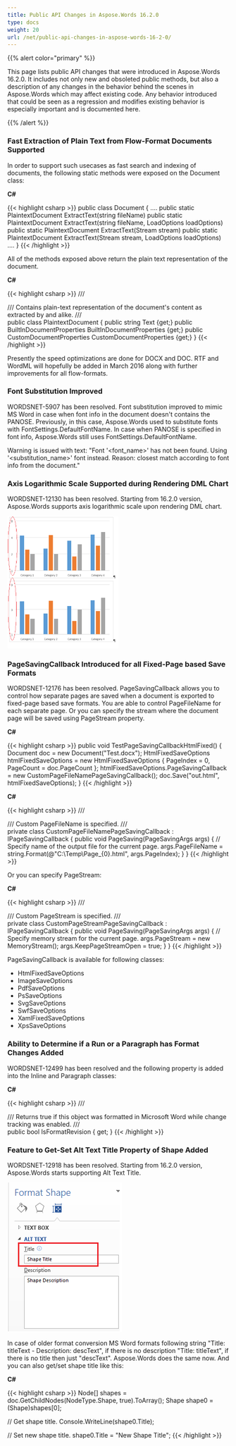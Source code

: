 ```yaml
---
title: Public API Changes in Aspose.Words 16.2.0
type: docs
weight: 20
url: /net/public-api-changes-in-aspose-words-16-2-0/
---
```


{{% alert color="primary" %}} 

This page lists public API changes that were introduced in Aspose.Words 16.2.0. It includes not only new and obsoleted public methods, but also a description of any changes in the behavior behind the scenes in Aspose.Words which may affect existing code. Any behavior introduced that could be seen as a regression and modifies existing behavior is especially important and is documented here.

{{% /alert %}} 
### **Fast Extraction of Plain Text from Flow-Format Documents Supported**
In order to support such usecases as fast search and indexing of documents, the following static methods were exposed on the Document class:

**C#**

{{< highlight csharp >}}
public class Document
{
 ....
 public static PlaintextDocument ExtractText(string fileName)
 public static PlaintextDocument ExtractText(string fileName, LoadOptions loadOptions)
 public static PlaintextDocument ExtractText(Stream stream)
 public static PlaintextDocument ExtractText(Stream stream, LoadOptions loadOptions)
 ....
}
{{< /highlight >}}

All of the methods exposed above return the plain text representation of the document.

**C#**

{{< highlight csharp >}}
/// <summary>
/// Contains plain-text representation of the document's content as extracted by <see cref="Document.ExtractText(string)"/> and alike.
/// </summary>
public class PlaintextDocument
{
 public string Text {get;}
 public BuiltInDocumentProperties BuiltInDocumentProperties {get;}
 public CustomDocumentProperties CustomDocumentProperties {get;}
}
{{< /highlight >}}

Presently the speed optimizations are done for DOCX and DOC.
RTF and WordML will hopefully be added in March 2016 along with further improvements for all flow-formats.
### **Font Substitution Improved**
WORDSNET-5907 has been resolved. Font substitution improved to mimic MS Word in case when font info in the document doesn't contains the PANOSE. Previously, in this case, Aspose.Words used to substitute fonts with FontSettings.DefaultFontName. In case when PANOSE is specified in font info, Aspose.Words still uses FontSettings.DefaultFontName.

Warning is issued with text: "Font '<font_name>' has not been found. Using '<substitution_name>' font instead. Reason: closest match according to font info from the document."
### **Axis Logarithmic Scale Supported during Rendering DML Chart**
WORDSNET-12130 has been resolved. Starting from 16.2.0 version, Aspose.Words supports axis logarithmic scale upon rendering DML chart.

![todo:image_alt_text](public-api-changes-in-aspose-words-16-2-0_1)
### **PageSavingCallback Introduced for all Fixed-Page based Save Formats**
WORDSNET-12176 has been resolved. PageSavingCallback allows you to control how separate pages are saved when a document is exported to fixed-page based save formats. You are able to control PageFileName for each separate page. Or you can specify the stream where the document page will be saved using PageStream property.

**C#**

{{< highlight csharp >}}
public void TestPageSavingCallbackHtmlFixed()
{
    Document doc = new Document("Test.docx");
    HtmlFixedSaveOptions htmlFixedSaveOptions = new HtmlFixedSaveOptions { PageIndex = 0, PageCount = doc.PageCount };
    htmlFixedSaveOptions.PageSavingCallback = new CustomPageFileNamePageSavingCallback(); 
    doc.Save("out.html", htmlFixedSaveOptions);
}
{{< /highlight >}}

**C#**

{{< highlight csharp >}}
/// <summary>
/// Custom PageFileName is specified.
/// </summary>
private class CustomPageFileNamePageSavingCallback : IPageSavingCallback
{
    public void PageSaving(PageSavingArgs args)
    {
        // Specify name of the output file for the current page.
        args.PageFileName = string.Format(@"C:\Temp\Page_{0}.html", args.PageIndex);
    }
}
{{< /highlight >}}

Or you can specify PageStream:

**C#**

{{< highlight csharp >}}
/// <summary>
/// Custom PageStream is specified.
/// </summary>
private class CustomPageStreamPageSavingCallback : IPageSavingCallback
{
    public void PageSaving(PageSavingArgs args)
    {
        // Specify memory stream for the current page.
        args.PageStream = new MemoryStream();
        args.KeepPageStreamOpen = true;
    }
}
{{< /highlight >}}

PageSavingCallback is available for following classes:

- HtmlFixedSaveOptions
- ImageSaveOptions
- PdfSaveOptions
- PsSaveOptions
- SvgSaveOptions
- SwfSaveOptions
- XamlFixedSaveOptions
- XpsSaveOptions
### **Ability to Determine if a Run or a Paragraph has Format Changes Added**
WORDSNET-12499 has been resolved and the following property is added into the Inline and Paragraph classes:

**C#**

{{< highlight csharp >}}
/// <summary>
/// Returns true if this object was formatted in Microsoft Word while change tracking was enabled.
/// </summary>
public bool IsFormatRevision { get; }
{{< /highlight >}}
### **Feature to Get-Set Alt Text Title Property of Shape Added**
WORDSNET-12918 has been resolved. Starting from 16.2.0 version, Aspose.Words starts supporting Alt Text Title.

![todo:image_alt_text](public-api-changes-in-aspose-words-16-2-0_2.png)


In case of older format conversion MS Word formats following string "Title: titleText - Description: descText", if there is no description "Title: titleText", if there is no title then just "descText". Aspose.Words does the same now. And you can also get/set shape title like this: 

**C#**

{{< highlight csharp >}}
Node[] shapes = doc.GetChildNodes(NodeType.Shape, true).ToArray();
Shape shape0 = (Shape)shapes[0];

// Get shape title.
Console.WriteLine(shape0.Title);

// Set new shape title.
shape0.Title = "New Shape Title";
{{< /highlight >}}
